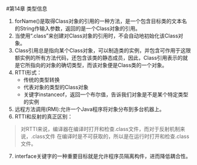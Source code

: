 #第14章 类型信息
1. forName()是取得Class对象的引用的一种方法，是一个包含目标类的文本名的String作输入参数，返回的是一个Class对象的引用。
2. 当使用“.class”来创建对Class对象的引用时，不会自动地初始化该Class对象。
3. Class引用总是指向某个Class对象，可以制造类的实例，并包含可作用于这限额实例的所有方法代码，还包含该类的静态成员，因此，Class引用表示的就是它所指向的对象的确切类型，而该对象便是Class类的一个对象。
4. RTTI形式：
    - 传统的类型转换
    - 代表对象的类型的Class对象
    - 关键字instanceof，返回一个布尔值，告诉我们对象是不是某个特定类型的实例
5. 远程方法调用(RMI):允许一个Java程序将对象分布到多台机器上。
6. RTTI和反射的真正区别：
>对RTTI来说，编译器在编译时打开和检查.class文件，而对于反射机制来说，.class文件
在编译时是不可获取的，所以是在运行时打开和检查.class文件。
7. interface关键字的一种重要目标就是允许程序员隔离构件，进而降低耦合性。
